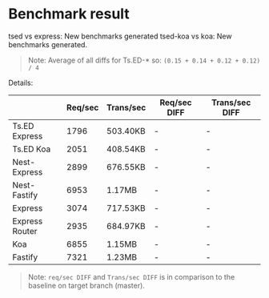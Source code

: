 # Benchmark result

tsed vs express: New benchmarks generated
tsed-koa vs koa: New benchmarks generated.

> Note: 
> Average of all diffs for Ts.ED-* so: `(0.15 + 0.14 + 0.12 + 0.12) / 4`

Details:

|                | Req/sec | Trans/sec | Req/sec DIFF | Trans/sec DIFF |
| -------------- | ------- | --------- | ------------ | -------------- |
| Ts.ED Express  | 1796    | 503.40KB  | -            | -              |
| Ts.ED Koa      | 2051    | 408.54KB  | -            | -              |
| Nest-Express   | 2899    | 676.55KB  | -            | -              |
| Nest-Fastify   | 6953    | 1.17MB    | -            | -              |
| Express        | 3074    | 717.53KB  | -            | -              |
| Express Router | 2935    | 684.97KB  | -            | -              |
| Koa            | 6855    | 1.15MB    | -            | -              |
| Fastify        | 7321    | 1.23MB    | -            | -              |

> Note:
> `req/sec DIFF` and `Trans/sec DIFF` is in comparison to the baseline on target branch (master).